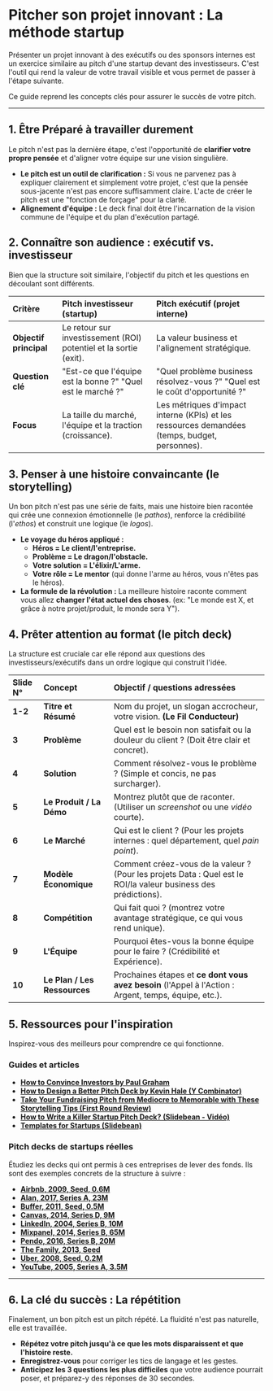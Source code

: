 # Pitcher son projet innovant : La méthode startup

Présenter un projet innovant à des exécutifs ou des sponsors internes est un exercice similaire au pitch d'une startup devant des investisseurs. C'est l'outil qui rend la valeur de votre travail visible et vous permet de passer à l'étape suivante.

Ce guide reprend les concepts clés pour assurer le succès de votre pitch.

---

## 1. Être Préparé à travailler durement

Le pitch n'est pas la dernière étape, c'est l'opportunité de **clarifier votre propre pensée** et d'aligner votre équipe sur une vision singulière.

* **Le pitch est un outil de clarification :** Si vous ne parvenez pas à expliquer clairement et simplement votre projet, c'est que la pensée sous-jacente n'est pas encore suffisamment claire. L'acte de créer le pitch est une "fonction de forçage" pour la clarté.
* **Alignement d'équipe :** Le deck final doit être l'incarnation de la vision commune de l'équipe et du plan d'exécution partagé.

## 2. Connaître son audience : exécutif vs. investisseur

Bien que la structure soit similaire, l'objectif du pitch et les questions en découlant sont différents.

| Critère | Pitch investisseur (startup) | Pitch exécutif (projet interne) |
| :--- | :--- | :--- |
| **Objectif principal** | Le retour sur investissement (ROI) potentiel et la sortie (exit). | La valeur business et l'alignement stratégique. |
| **Question clé** | "Est-ce que l'équipe est la bonne ?" "Quel est le marché ?" | "Quel problème business résolvez-vous ?" "Quel est le coût d'opportunité ?" |
| **Focus** | La taille du marché, l'équipe et la traction (croissance). | Les métriques d'impact interne (KPIs) et les ressources demandées (temps, budget, personnes).

## 3. Penser à une histoire convaincante (le storytelling)

Un bon pitch n'est pas une série de faits, mais une histoire bien racontée qui crée une connexion émotionnelle (le *pathos*), renforce la crédibilité (l'*ethos*) et construit une logique (le *logos*).

* **Le voyage du héros appliqué :**
    * **Héros = Le client/l'entreprise.**
    * **Problème = Le dragon/l'obstacle.**
    * **Votre solution = L'élixir/L'arme.**
    * **Votre rôle = Le mentor** (qui donne l'arme au héros, vous n'êtes pas le héros).
* **La formule de la révolution :** La meilleure histoire raconte comment vous allez **changer l'état actuel des choses**. (ex: "Le monde est X, et grâce à notre projet/produit, le monde sera Y").

## 4. Prêter attention au format (le pitch deck)

La structure est cruciale car elle répond aux questions des investisseurs/exécutifs dans un ordre logique qui construit l'idée.

| Slide N° | Concept | Objectif / questions adressées |
| :--- | :--- | :--- |
| **1-2** | **Titre et Résumé** | Nom du projet, un slogan accrocheur, votre vision. **(Le Fil Conducteur)** |
| **3** | **Problème** | Quel est le besoin non satisfait ou la douleur du client ? (Doit être clair et concret). |
| **4** | **Solution** | Comment résolvez-vous le problème ? (Simple et concis, ne pas surcharger). |
| **5** | **Le Produit / La Démo** | Montrez plutôt que de raconter. (Utiliser un *screenshot* ou une *vidéo* courte). |
| **6** | **Le Marché** | Qui est le client ? (Pour les projets internes : quel département, quel *pain point*). |
| **7** | **Modèle Économique** | Comment créez-vous de la valeur ? (Pour les projets Data : Quel est le ROI/la valeur business des prédictions). |
| **8** | **Compétition** | Qui fait quoi ? (montrez votre avantage stratégique, ce qui vous rend unique). |
| **9** | **L'Équipe** | Pourquoi êtes-vous la bonne équipe pour le faire ? (Crédibilité et Expérience). |
| **10** | **Le Plan / Les Ressources** | Prochaines étapes et **ce dont vous avez besoin** (l'Appel à l'Action : Argent, temps, équipe, etc.). |

## 5. Ressources pour l'inspiration

Inspirez-vous des meilleurs pour comprendre ce qui fonctionne.

### Guides et articles

* **[How to Convince Investors by Paul Graham](https://www.paulgraham.com/convince.html)**
* **[How to Design a Better Pitch Deck by Kevin Hale (Y Combinator)](https://www.ycombinator.com/library/4T-how-to-design-a-better-pitch-deck)**
* **[Take Your Fundraising Pitch from Mediocre to Memorable with These Storytelling Tips (First Round Review)](https://review.firstround.com/tell-stories-like-this-to-take-your-fundraising-pitch-from-mediocre-to-memorable/)**
* **[How to Write a Killer Startup Pitch Deck? (Slidebean - Vidéo)](https://youtu.be/VapOhmvC8jk?si=Y0v4VgnRs8f3Kacu)**
* **[Templates for Startups (Slidebean)](https://slidebean.com/presentation-templates/)**

### Pitch decks de startups réelles

Étudiez les decks qui ont permis à ces entreprises de lever des fonds. Ils sont des exemples concrets de la structure à suivre :

* **[Airbnb, 2009, Seed, 0.6M](https://www.slideshare.net/slideshow/airbnb-first-pitch-deck-editable/45768374)**
* **[Alan, 2017, Series A, 23M](https://www.slideshare.net/slideshow/alans-deck/97408460)**
* **[Buffer, 2011, Seed, 0.5M](https://www.slideshare.net/slideshow/buffer-pitch-deck-66719797/66719797)**
* **[Canvas, 2014, Series D, 9M](https://www.slideshare.net/slideshow/the-10-most-interesting-slides-that-helped-our-saas-company-raise-9-million-42566344/42566344)**
* **[LinkedIn, 2004, Series B, 10M](https://www.slideshare.net/slideshow/linkedin-pitch-deck-series-b/87211989)**
* **[Mixpanel, 2014, Series B, 65M](https://www.slideshare.net/slideshow/mixpanel-our-pitch-deck-that-we-used-to-raise-65m/42838849)**
* **[Pendo, 2016, Series B, 20M](https://www.slideshare.net/slideshow/pendo-series-b-investor-deck-external-70016133/70016133)**
* **[The Family, 2013, Seed](https://www.slideshare.net/slideshow/thefamily-pitch-deck/16097268)**
* **[Uber, 2008, Seed, 0.2M](https://www.slideshare.net/slideshow/uber-pitch-deck/79089661)**
* **[YouTube, 2005, Series A, 3.5M](https://www.slideshare.net/slideshow/youtube-pitch-deck-87211646/87211646)**

---

## 6. La clé du succès : La répétition

Finalement, un bon pitch est un pitch répété. La fluidité n'est pas naturelle, elle est travaillée.

* **Répétez votre pitch jusqu'à ce que les mots disparaissent et que l'histoire reste.**
* **Enregistrez-vous** pour corriger les tics de langage et les gestes.
* **Anticipez les 3 questions les plus difficiles** que votre audience pourrait poser, et préparez-y des réponses de 30 secondes.